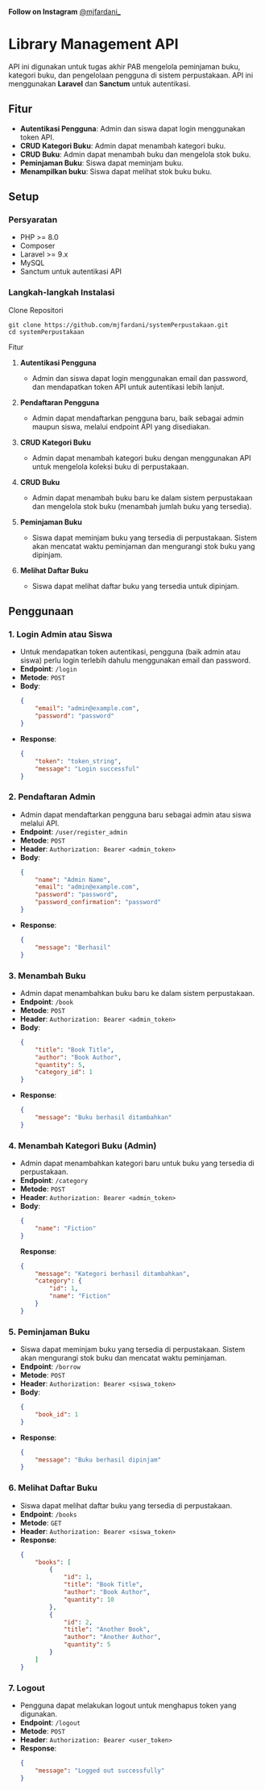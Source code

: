 **Follow on Instagram**
[@mjfardani\_](https://www.instagram.com/mjfardani_/)

# Library Management API

API ini digunakan untuk tugas akhir PAB
mengelola peminjaman buku, kategori buku, dan pengelolaan pengguna di sistem perpustakaan. API ini menggunakan **Laravel** dan **Sanctum** untuk autentikasi.

## Fitur

-   **Autentikasi Pengguna**: Admin dan siswa dapat login menggunakan token API.
-   **CRUD Kategori Buku**: Admin dapat menambah kategori buku.
-   **CRUD Buku**: Admin dapat menambah buku dan mengelola stok buku.
-   **Peminjaman Buku**: Siswa dapat meminjam buku.
-   **Menampilkan buku**: Siswa dapat melihat stok buku buku.

## Setup

### Persyaratan

-   PHP >= 8.0
-   Composer
-   Laravel >= 9.x
-   MySQL
-   Sanctum untuk autentikasi API

### Langkah-langkah Instalasi

Clone Repositori

    git clone https://github.com/mjfardani/systemPerpustakaan.git
    cd systemPerpustakaan

Fitur

1. **Autentikasi Pengguna**

    - Admin dan siswa dapat login menggunakan email dan password, dan mendapatkan token API untuk autentikasi lebih lanjut.

2. **Pendaftaran Pengguna**

    - Admin dapat mendaftarkan pengguna baru, baik sebagai admin maupun siswa, melalui endpoint API yang disediakan.

3. **CRUD Kategori Buku**

    - Admin dapat menambah kategori buku dengan menggunakan API untuk mengelola koleksi buku di perpustakaan.

4. **CRUD Buku**

    - Admin dapat menambah buku baru ke dalam sistem perpustakaan dan mengelola stok buku (menambah jumlah buku yang tersedia).

5. **Peminjaman Buku**

    - Siswa dapat meminjam buku yang tersedia di perpustakaan. Sistem akan mencatat waktu peminjaman dan mengurangi stok buku yang dipinjam.

6. **Melihat Daftar Buku**
    - Siswa dapat melihat daftar buku yang tersedia untuk dipinjam.

## Penggunaan

### 1. **Login Admin atau Siswa**

-   Untuk mendapatkan token autentikasi, pengguna (baik admin atau siswa) perlu login terlebih dahulu menggunakan email dan password.
-   **Endpoint**: `/login`
-   **Metode**: `POST`
-   **Body**:
    ```json
    {
        "email": "admin@example.com",
        "password": "password"
    }
    ```
-   **Response**:
    ```json
    {
        "token": "token_string",
        "message": "Login successful"
    }
    ```

### 2. **Pendaftaran Admin**

-   Admin dapat mendaftarkan pengguna baru sebagai admin atau siswa melalui API.
-   **Endpoint**: `/user/register_admin`
-   **Metode**: `POST`
-   **Header**: `Authorization: Bearer <admin_token>`
-   **Body**:
    ```json
    {
        "name": "Admin Name",
        "email": "admin@example.com",
        "password": "password",
        "password_confirmation": "password"
    }
    ```
-   **Response**:
    ```json
    {
        "message": "Berhasil"
    }
    ```

### 3. **Menambah Buku**

-   Admin dapat menambahkan buku baru ke dalam sistem perpustakaan.
-   **Endpoint**: `/book`
-   **Metode**: `POST`
-   **Header**: `Authorization: Bearer <admin_token>`
-   **Body**:
    ```json
    {
        "title": "Book Title",
        "author": "Book Author",
        "quantity": 5,
        "category_id": 1
    }
    ```
-   **Response**:
    ```json
    {
        "message": "Buku berhasil ditambahkan"
    }
    ```

### 4. **Menambah Kategori Buku (Admin)**

-   Admin dapat menambahkan kategori baru untuk buku yang tersedia di perpustakaan.
-   **Endpoint**: `/category`
-   **Metode**: `POST`
-   **Header**: `Authorization: Bearer <admin_token>`
-   **Body**:
    ```json
    {
        "name": "Fiction"
    }
    ```
    **Response**:
    ```json
    {
        "message": "Kategori berhasil ditambahkan",
        "category": {
            "id": 1,
            "name": "Fiction"
        }
    }
    ```

### 5. **Peminjaman Buku**

-   Siswa dapat meminjam buku yang tersedia di perpustakaan. Sistem akan mengurangi stok buku dan mencatat waktu peminjaman.
-   **Endpoint**: `/borrow`
-   **Metode**: `POST`
-   **Header**: `Authorization: Bearer <siswa_token>`
-   **Body**:
    ```json
    {
        "book_id": 1
    }
    ```
-   **Response**:
    ```json
    {
        "message": "Buku berhasil dipinjam"
    }
    ```

### 6. **Melihat Daftar Buku**

-   Siswa dapat melihat daftar buku yang tersedia di perpustakaan.
-   **Endpoint**: `/books`
-   **Metode**: `GET`
-   **Header**: `Authorization: Bearer <siswa_token>`
-   **Response**:
    ```json
    {
        "books": [
            {
                "id": 1,
                "title": "Book Title",
                "author": "Book Author",
                "quantity": 10
            },
            {
                "id": 2,
                "title": "Another Book",
                "author": "Another Author",
                "quantity": 5
            }
        ]
    }
    ```

### 7. **Logout**

-   Pengguna dapat melakukan logout untuk menghapus token yang digunakan.
-   **Endpoint**: `/logout`
-   **Metode**: `POST`
-   **Header**: `Authorization: Bearer <user_token>`
-   **Response**:
    ```json
    {
        "message": "Logged out successfully"
    }
    ```
